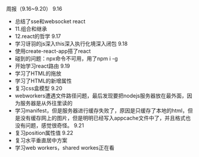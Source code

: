 周报（9.16~9.20）
9.16
- 总结了sse和websocket
react
- 11.组合和继承
- 12.react的哲学
9.17
- 学习讶羽的js深入this深入执行化境深入闭包
9.18
- 使用create-react-app搭了react
- 碰到的问题：npx命令不可用，用了npm i -g
- 开始学习react路由
9.19
- 学习了HTML的拖放
- 学习了HTML的新增属性
- 复习css盒模型
9.20
- webworkers遭遇文件路径问题，最后发现要把nodejs服务器放在最外面，因为服务器是从外往里读的
- 学习manifest，但是服务器进行缓存失败了，原因是只缓存了本地的html，但是没有缓存网上的图片，但是明明已经写入appcache文件中了，并且格式也没有问题，感觉很奇怪。
9.21
- 复习position属性值
9.22
- 复习水平垂直居中方案
- 学习web workers，shared workes正在看
